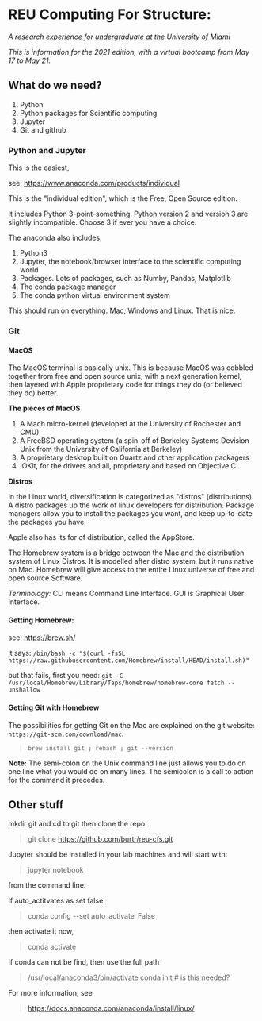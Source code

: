 

# REU Computing For Structure:
_A research experience for undergraduate at the University of Miami_

_This is information for the 2021 edition, with a virtual bootcamp from May 17 to May 21._

## What do we need?

1. Python
1. Python packages for Scientific computing
1. Jupyter
1. Git and github


### Python and Jupyter

This is the easiest, 

see: https://www.anaconda.com/products/individual

This is the "individual edition", which is the Free, Open Source edition. 

It includes Python 3-point-something. Python version 2 and version 3 are slightly
incompatible. Choose 3 if ever you have a choice.

The anaconda also includes,

1. Python3
1. Jupyter, the notebook/browser interface to the scientific computing world
1. Packages. Lots of packages, such as Numby, Pandas, Matplotlib
1. The conda package manager
1. The conda python virtual environment system

This should run on everything. Mac, Windows and Linux. That is nice.




### Git


#### MacOS

The MacOS terminal is basically unix. This is because MacOS was cobbled together
from free and open source unix, with a next generation kernel, then layered with
Apple proprietary code for things they do (or believed they do) better.

__The pieces of MacOS__

1. A Mach micro-kernel (developed at the University of Rochester and CMU)
1. A FreeBSD operating system (a spin-off of Berkeley Systems Devision Unix from 
the University of California at Berkeley)
1. A proprietary desktop built on Quartz and other application packagers
1. IOKit, for the drivers and all, proprietary and based on Objective C.


__Distros__

In the Linux world, diversification is categorized as "distros" (distributions). 
A distro packages up the work of linux developers for distribution. Package managers
allow you to install the packages you want, and keep up-to-date the packages you have.

Apple also has its for of distribution, called the AppStore.

The Homebrew system is a bridge between the Mac and the  distribution system of 
Linux Distros. It is modelled after distro system, but it runs native on Mac.
Homebrew will give access to the entire Linux universe of free and 
open source Software.

_Terminology:_ CLI means Command Line Interface. GUI is Graphical User Interface.

#### Getting Homebrew:

see: https://brew.sh/

it says:
``/bin/bash -c "$(curl -fsSL https://raw.githubusercontent.com/Homebrew/install/HEAD/install.sh)"``

but that fails, first you need:
`git -C /usr/local/Homebrew/Library/Taps/homebrew/homebrew-core fetch --unshallow`


#### Getting Git with Homebrew


The possibilities for getting Git on the Mac are explained on the git website:
`https://git-scm.com/download/mac`.

> `brew install git ; rehash ; git --version `

__Note:__ The semi-colon on the Unix command line just allows you to 
do on one line what you would do on many lines. The semicolon is a call to action
for the command it precedes. 


## Other stuff



mkdir git and cd to git
then clone the repo:

> git clone https://github.com/burtr/reu-cfs.git

Jupyter should be installed in your lab machines and will start with:

> jupyter notebook

from the command line.

If auto_actitvates as set false:

> conda config --set auto_activate_False

then activate it now,

> conda activate

If conda can not be find, then use the full path

> /usr/local/anaconda3/bin/activate
conda init # is this needed?

For more information, see

> https://docs.anaconda.com/anaconda/install/linux/


